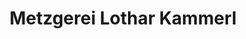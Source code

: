---
title: "Metzgerei Lothar Kammerl"
url: /niederwinkling/metzgerei-lothar-kammerl/
shop: Metzgerei
---